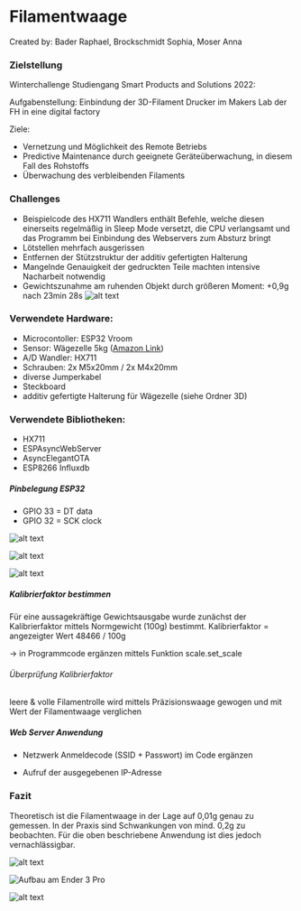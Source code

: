 # Filamentwaage

Created by: Bader Raphael, Brockschmidt Sophia, Moser Anna

### Zielstellung

Winterchallenge Studiengang Smart Products and Solutions 2022:

Aufgabenstellung: Einbindung der 3D-Filament Drucker im Makers Lab der FH in eine digital factory

Ziele: 
- Vernetzung und Möglichkeit des Remote Betriebs
- Predictive Maintenance durch geeignete Geräteüberwachung, in diesem Fall des Rohstoffs
- Überwachung des verbleibenden Filaments

### Challenges

- Beispielcode des HX711 Wandlers enthält Befehle, welche diesen einerseits regelmäßig in Sleep Mode versetzt, die CPU verlangsamt und das Programm bei Einbindung des Webservers zum Absturz bringt
- Lötstellen mehrfach ausgerissen
- Entfernen der Stützstruktur der additiv gefertigten Halterung
- Mangelnde Genauigkeit der gedruckten Teile machten intensive Nacharbeit notwendig
- Gewichtszunahme am ruhenden Objekt durch größeren Moment: +0,9g nach 23min 28s 
![alt text](https://github.com/raphi2/Filamentwaage/blob/master/Fotos/Gewichtszunahme.JPG?raw=true)



### Verwendete Hardware: 

- Microcontoller: ESP32 Vroom
- Sensor: Wägezelle 5kg ([Amazon Link](https://www.amazon.de/dp/B073GWX6J4?ref=ppx_yo2ov_dt_b_product_details&th=1))
- A/D Wandler: HX711
- Schrauben: 2x M5x20mm / 2x M4x20mm
- diverse Jumperkabel
- Steckboard
- additiv gefertigte Halterung für Wägezelle (siehe Ordner 3D)

### Verwendete Bibliotheken:
- HX711  
- ESPAsyncWebServer 
- AsyncElegantOTA
- ESP8266 Influxdb


##### Pinbelegung ESP32

- GPIO 33 = DT data 
- GPIO 32 = SCK clock

![alt text](https://github.com/raphi2/Filamentwaage/blob/master/Fotos/Steckbrett_1.jpg?raw=true)

![alt text](https://github.com/raphi2/Filamentwaage/blob/master/Fotos/HX711.jpg?raw=true)

![alt text](https://github.com/raphi2/Filamentwaage/blob/master/Fotos/ESP32.jpg?raw=true)


##### Kalibrierfaktor bestimmen
Für eine aussagekräftige Gewichtsausgabe wurde zunächst der Kalibrierfaktor mittels Normgewicht (100g) bestimmt. 
Kalibrierfaktor = angezeigter Wert 48466 / 100g 

-> in Programmcode ergänzen mittels Funktion scale.set_scale


###### Überprüfung Kalibrierfaktor
leere & volle Filamentrolle wird mittels Präzisionswaage gewogen und mit Wert der Filamentwaage verglichen


##### Web Server Anwendung

- Netzwerk Anmeldecode (SSID + Passwort) im Code ergänzen

- Aufruf der ausgegebenen IP-Adresse

### Fazit

Theoretisch ist die Filamentwaage in der Lage auf 0,01g genau zu gemessen. In der Praxis sind Schwankungen von mind. 0,2g zu beobachten. Für die oben beschriebene Anwendung ist dies jedoch vernachlässigbar. 

![alt text](https://github.com/raphi2/Filamentwaage/blob/master/Fotos/3D_Konzept.jpg?raw=true)

![Aufbau am Ender 3 Pro](https://github.com/raphi2/Filamentwaage/blob/master/Fotos/Foto_1.jpg?raw=true)

![alt text](https://github.com/raphi2/Filamentwaage/blob/master/Fotos/Website.JPG?raw=true)


